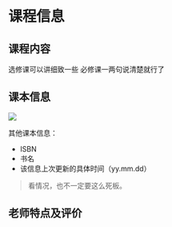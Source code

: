 # 课程信息

## 课程内容

选修课可以讲细致一些 必修课一两句说清楚就行了

## 课本信息

![]("课本图片")

其他课本信息：
- ISBN
- 书名
- 该信息上次更新的具体时间（yy.mm.dd）

> 看情况，也不一定要这么死板。

## 老师特点及评价